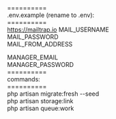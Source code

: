 ==========\
.env.example (rename to .env):\
==========\
https://mailtrap.io
MAIL_USERNAME\
MAIL_PASSWORD\
MAIL_FROM_ADDRESS

MANAGER_EMAIL\
MANAGER_PASSWORD\
==========\
commands:\
==========\
php artisan migrate:fresh --seed\
php artisan storage:link\
php artisan queue:work
